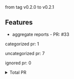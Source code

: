from tag v0.2.0 to v0.2.1

## Features

- aggregate reports - PR: #33



categorized pr: 1

uncategorized pr: 7

ignored pr: 0

<details>
<summary>Total PR</summary>

https://github.com/spidernet-io/spiderdoctor/compare/v0.2.0...v0.2.1
</details>